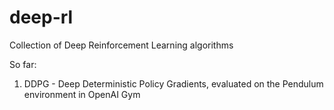 # deep-rl
Collection of Deep Reinforcement Learning algorithms

So far: 

1. DDPG - Deep Deterministic Policy Gradients, evaluated on the Pendulum environment in OpenAI Gym
